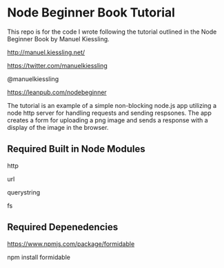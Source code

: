 # Node Beginner Book Tutorial

This repo is for the code I wrote following the tutorial outlined in the Node Beginner Book by Manuel Kiessling.  

  http://manuel.kiessling.net/

  https://twitter.com/manuelkiessling


  @manuelkiessling

  https://leanpub.com/nodebeginner


 The tutorial is an example of a simple non-blocking node.js app utilizing a node http server for handling requests and sending respsones.  The app creates a form for uploading a png image and sends a response with a display of the image in the browser.


 ## Required Built in Node Modules

  http
    
  url

  querystring
    
  fs

  ## Required Depenedencies 

  https://www.npmjs.com/package/formidable
      
  npm install formidable    

    
